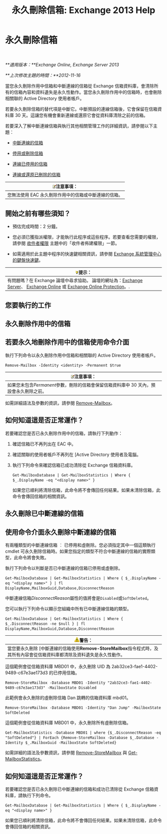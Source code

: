 ﻿---
title: '永久刪除信箱: Exchange 2013 Help'
TOCTitle: 永久刪除信箱
ms:assetid: df35765a-0bef-4561-9846-d91d69c0269c
ms:mtpsurl: https://technet.microsoft.com/zh-tw/library/JJ863440(v=EXCHG.150)
ms:contentKeyID: 50554101
ms.date: 05/21/2018
mtps_version: v=EXCHG.150
ms.translationtype: MT
---

# 永久刪除信箱

 

_**適用版本：**Exchange Online, Exchange Server 2013_

_**上次修改主題的時間：**2012-11-16_

當您永久刪除作用中信箱和中斷連線的信箱從 Exchange 信箱資料庫，會清除所有的信箱內容和資料遺失是永久性動作。當您永久刪除作用中的信箱時，也會刪除相關聯的 Active Directory 使用者帳戶。

若要永久刪除信箱的替代項是中斷它。中斷預設的連線信箱後，它會保留在信箱資料庫 30 天。這讓您有機會重新連線或還原它會從資料庫清除之前的信箱。

若要深入了解中斷連線信箱與執行其他相關管理工作的詳細資訊，請參閱以下主題：

  - [中斷連線的信箱](disconnected-mailboxes-exchange-2013-help.md)

  - [停用或刪除信箱](disable-or-delete-a-mailbox-exchange-2013-help.md)

  - [連線已停用的信箱](connect-a-disabled-mailbox-exchange-2013-help.md)

  - [連線或還原已刪除的信箱](connect-or-restore-a-deleted-mailbox-exchange-2013-help.md)

<table>
<thead>
<tr class="header">
<th><img src="images/Bb124558.note(EXCHG.150).gif" title="注意事項" alt="注意事項" />注意事項：</th>
</tr>
</thead>
<tbody>
<tr class="odd">
<td>您無法使用 EAC 永久刪除作用中的信箱或中斷連線的信箱。</td>
</tr>
</tbody>
</table>


## 開始之前有哪些須知？

  - 預估完成時間：2 分鐘。

  - 您必須已獲指派權限，才能執行此程序或這些程序。若要查看您需要的權限，請參閱 [收件者權限](recipients-permissions-exchange-2013-help.md) 主題中的「收件者佈建權限」一節。

  - 如需適用於此主題中程序的快速鍵相關資訊，請參閱 [Exchange 系統管理中心的鍵盤快速鍵](keyboard-shortcuts-in-the-exchange-admin-center-exchange-online-protection-help.md)。

<table>
<thead>
<tr class="header">
<th><img src="images/Bb124558.tip(EXCHG.150).gif" title="提示" alt="提示" />提示：</th>
</tr>
</thead>
<tbody>
<tr class="odd">
<td>有問題嗎？在 Exchange 論壇中尋求協助。 論壇的網址為：<a href="https://go.microsoft.com/fwlink/p/?linkid=60612">Exchange Server</a>、 <a href="https://go.microsoft.com/fwlink/p/?linkid=267542">Exchange Online</a> 或 <a href="https://go.microsoft.com/fwlink/p/?linkid=285351">Exchange Online Protection</a>。.</td>
</tr>
</tbody>
</table>


## 您要執行的工作

## 永久刪除作用中的信箱

## 若要永久地刪除作用中的信箱使用命令介面

執行下列命令以永久刪除作用中信箱和相關聯的 Active Directory 使用者帳戶。

    Remove-Mailbox -Identity <identity> -Permanent $true

<table>
<thead>
<tr class="header">
<th><img src="images/Bb124558.note(EXCHG.150).gif" title="注意事項" alt="注意事項" />注意事項：</th>
</tr>
</thead>
<tbody>
<tr class="odd">
<td>如果您未包含<em>Permanent</em>參數，刪除的信箱會保留信箱資料庫中 30 天內，預設會永久刪除之前。</td>
</tr>
</tbody>
</table>


如需詳細語法及參數的資訊，請參閱 [Remove-Mailbox](https://technet.microsoft.com/zh-tw/library/aa995948\(v=exchg.150\))。

## 如何知道這是否正常運作？

若要確認您是否已永久刪除作用中的信箱，請執行下列動作：

1.  確認信箱已不再列出在 EAC 中。

2.  確認關聯的使用者帳戶不再列在 \[Active Directory 使用者及電腦。

3.  執行下列命令來確認信箱已成功清除從 Exchange 信箱資料庫。
    
        Get-MailboxDatabase | Get-MailboxStatistics | Where { $_.DisplayName -eq "<display name>" }
    
    如果您已順利將清除信箱，此命令將不會傳回任何結果。如果未清除信箱，此命令會傳回信箱的相關資訊。

## 永久刪除已中斷連線的信箱

## 使用命令介面永久刪除中斷連線的信箱

有兩種類型的中斷連線信箱 ︰ 已停用和虛刪除。您必須指定其中一個這類執行 cmdlet 可永久刪除信箱時。如果您指定的類型不符合中斷連線的信箱的實際類型，此命令將會失敗。

執行下列命令以判斷是否已中斷連線的信箱已停用或虛刪除。

    Get-MailboxDatabase | Get-MailboxStatistics | Where { $_.DisplayName -eq "<display name>" } | fl DisplayName,MailboxGuid,Database,DisconnectReason

中斷連線信箱*DisconnectReason*屬性的值將會是`Disabled`或`SoftDeleted`。

您可以執行下列命令以顯示您組織中所有已中斷連線信箱的類型。

    Get-MailboxDatabase | Get-MailboxStatistics | Where { $_.DisconnectReason -ne $null } | fl DisplayName,MailboxGuid,Database,DisconnectReason

<table>
<thead>
<tr class="header">
<th><img src="images/Bb125224.warning(EXCHG.150).gif" title="警告" alt="警告" />警告：</th>
</tr>
</thead>
<tbody>
<tr class="odd">
<td>當您要永久刪除 [中斷連線的信箱使用<strong>Remove-StoreMailbox</strong>指令程式時，及其所有內容會從信箱資料庫都清除及資料遺失是永久性動作。</td>
</tr>
</tbody>
</table>


這個範例會從信箱資料庫 MBD01 中，永久刪除 UID 為 2ab32ce3-fae1-4402-9489-c67e3ae173d3 的已停用信箱。

    Remove-StoreMailbox -Database MBD01 -Identity "2ab32ce3-fae1-4402-9489-c67e3ae173d3" -MailboxState Disabled

此範例會永久刪除的虛刪除信箱 Dan 跳轉的信箱資料庫 mbd01。

    Remove-StoreMailbox -Database MBD01 -Identity "Dan Jump" -MailboxState SoftDeleted

這個範例會從信箱資料庫 MBD01 中，永久刪除所有虛刪除信箱。

    Get-MailboxStatistics -Database MBD01 | where {$_.DisconnectReason -eq "SoftDeleted"} | ForEach {Remove-StoreMailbox -Database $_.Database -Identity $_.MailboxGuid -MailboxState SoftDeleted}

如需詳細的語法及參數資訊，請參閱 [Remove-StoreMailbox](https://technet.microsoft.com/zh-tw/library/ff829913\(v=exchg.150\)) 與 [Get-MailboxStatistics](https://technet.microsoft.com/zh-tw/library/bb124612\(v=exchg.150\))。

## 如何知道這是否正常運作？

若要確認您是否已永久刪除已中斷連線的信箱和成功已清除從 Exchange 信箱資料庫，請執行下列命令。

    Get-MailboxDatabase | Get-MailboxStatistics | Where { $_.DisplayName -eq "<display name>" }

如果您已順利將清除信箱，此命令將不會傳回任何結果。如果未清除信箱，此命令會傳回信箱的相關資訊。

